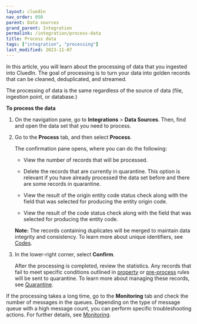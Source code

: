 ```yaml
---
layout: cluedin
nav_order: 050
parent: Data sources
grand_parent: Integration
permalink: /integration/process-data
title: Process data
tags: ["integration", "processing"]
last_modified: 2023-11-07
---
```


In this article, you will learn about the processing of data that you ingested into CluedIn. The goal of processing is to turn your data into golden records that can be cleaned, deduplicated, and streamed.

The processing of data is the same regardless of the source of data (file, ingestion point, or database.)

**To process the data**

1. On the navigation pane, go to **Integrations** > **Data Sources**. Then, find and open the data set that you need to process.

1. Go to the **Process** tab, and then select **Process**.

    The confirmation pane opens, where you can do the following:

    - View the number of records that will be processed.

    - Delete the records that are currently in quarantine. This option is relevant if you have already processed the data set before and there are some records in quarantine.

    - View the result of the origin entity code status check along with the field that was selected for producing the entity origin code.

    - View the result of the code status check along with the field that was selected for producing the entity code.

    **Note:** The records containing duplicates will be merged to maintain data integrity and consistency. To learn more about unique identifiers, see [Codes](/integration/review-mapping#codes).

1. In the lower-right corner, select **Confirm**.

    After the processing is completed, review the statistics. Any records that fail to meet specific conditions outlined in [property](/integration/additional-operations-on-records/property-rules) or [pre-process](/integration/additional-operations-on-records/preprocess-rules) rules will be sent to quarantine. To learn more about managing these records, see [Quarantine](/integration/additional-operations-on-records/quarantine).

If the processing takes a long time, go to the **Monitoring** tab and check the number of messages in the queues. Depending on the type of message queue with a high message count, you can perform specific troubleshooting actions. For further details, see [Monitoring](/integration/additional-operations-on-records/monitoring).